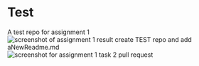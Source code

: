# Test
A test repo for assignment 1 
![screenshot of assignment 1 result create TEST repo and add aNewReadme.md](https://user-images.githubusercontent.com/78086100/107163478-b6925480-6977-11eb-8289-5003439ed4a4.png)
![screenshot for assignment 1 task 2 pull request](https://user-images.githubusercontent.com/78086100/107163599-72538400-6978-11eb-947d-8891484037fa.png)

